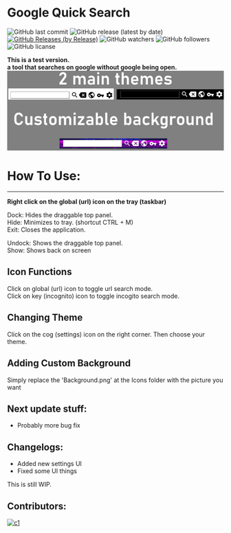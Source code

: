 # Google Quick Search  
![GitHub last commit](https://img.shields.io/github/last-commit/IKedi/GQSApp?color=4285F4) 
![GitHub release (latest by date)](https://img.shields.io/github/v/release/IKedi/GQSApp?color=DB4437&label=version) 
[![GitHub Releases (by Release)](https://img.shields.io/github/downloads/IKedi/GQSApp/v1.0.1-alpha/total?color=F4B400&label=Download)](https://github.com/IKedi/GQSApp/raw/master/Google%20Quick%20Search.rar)
![GitHub watchers](https://img.shields.io/github/watchers/IKedi/GQSApp?color=4285F4)
![GitHub followers](https://img.shields.io/github/followers/IKedi?color=0F9D58&label=Followers)
![GitHub licanse](https://img.shields.io/github/license/IKedi/GQSApp?color=DB4437)

**This is a test version.  
a tool that searches on google without google being open.**  
![Image](https://raw.githubusercontent.com/IKedi/Photos/master/GQSIntro.png)

# How To Use:
--------------------------------
**Right click on the global (url) icon on the tray (taskbar)**  
  
Dock: Hides the draggable top panel.  
Hide: Minimizes to tray. (shortcut CTRL + M)  
Exit: Closes the application.  
  
Undock: Shows the draggable top panel.  
Show: Shows back on screen  

**Icon Functions**  
--------------------------------  
Click on global (url) icon to toggle url search mode.  
Click on key (incognito) icon to toggle incogito search mode.  

**Changing Theme**  
--------------------------------
Click on the cog (settings) icon on the right corner. Then choose your theme.  

**Adding Custom Background**  
--------------------------------
Simply replace the 'Background.png' at the Icons folder with the picture you want  
  
**Next update stuff:**  
--------------------------------
 - Probably more bug fix

**Changelogs:**  
--------------------------------
 - Added new settings UI
 - Fixed some UI things

This is still WIP.  

**Contributors:**  
--------------------------------
[![c1](https://avatars0.githubusercontent.com/u/36607876?s=46&v=4)](https://github.com/IKedi)
